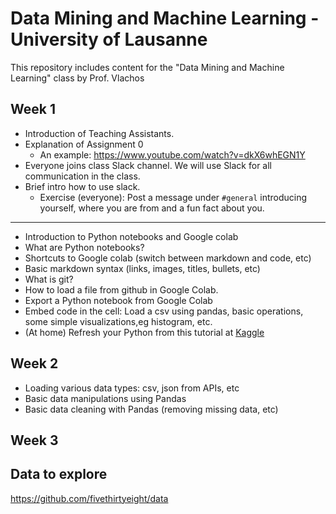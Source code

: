 # Data Mining and Machine Learning - University of Lausanne

This repository includes content for the "Data Mining and Machine Learning" class by Prof. Vlachos


## Week 1
- Introduction of Teaching Assistants.
- Explanation of Assignment 0
  - An example: https://www.youtube.com/watch?v=dkX6whEGN1Y
- Everyone joins class Slack channel. We will use Slack for all communication in the class.
- Brief intro how to use slack.
  - Exercise (everyone): Post a message under `#general` introducing yourself, where you are from and a fun fact about you.  

------
- Introduction to Python notebooks and Google colab
- What are Python notebooks?
- Shortcuts to Google colab (switch between markdown and code, etc)
- Basic markdown syntax (links, images, titles, bullets, etc)
- What is git?
- How to load a file from github in Google Colab.
- Export a Python notebook from Google Colab
- Embed code in the cell: Load a csv using pandas, basic operations, some simple visualizations,eg histogram, etc.
- (At home) Refresh your Python from this tutorial at [Kaggle](https://www.kaggle.com/learn/python)

## Week 2
- Loading various data types: csv, json from APIs, etc 
- Basic data manipulations using Pandas
- Basic data cleaning with Pandas (removing missing data, etc)

## Week 3

## Data to explore
https://github.com/fivethirtyeight/data
